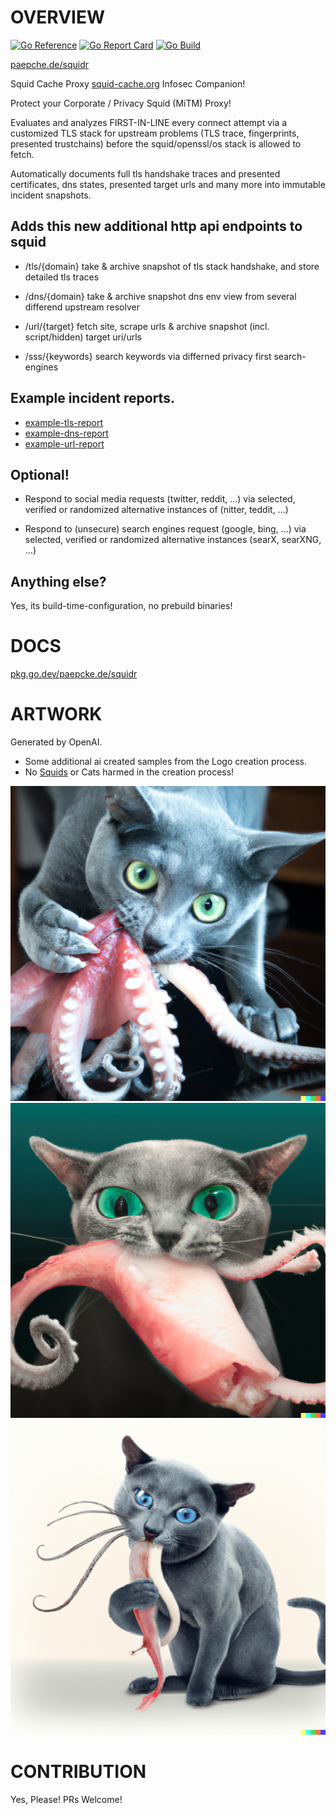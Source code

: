 # OVERVIEW
[![Go Reference](https://pkg.go.dev/badge/paepcke.de/squidr.svg)](https://pkg.go.dev/paepcke.de/squidr) [![Go Report Card](https://goreportcard.com/badge/paepcke.de/squidr)](https://goreportcard.com/report/paepcke.de/squidr) [![Go Build](https://github.com/paepckehh/squidr/actions/workflows/golang.yml/badge.svg)](https://github.com/paepckehh/squidr/actions/workflows/golang.yml)

[paepche.de/squidr](https://paepcke.de/squidr/)

Squid Cache Proxy [squid-cache.org](https://squid-cache.org/) Infosec Companion! 

Protect your Corporate / Privacy Squid (MiTM) Proxy!

Evaluates and analyzes FIRST-IN-LINE every connect attempt via a customized
TLS stack for upstream problems (TLS trace, fingerprints, presented trustchains)
before the squid/openssl/os stack is allowed to fetch.

Automatically documents full tls handshake traces and presented certificates,
dns states, presented target urls and many more into immutable incident snapshots. 

## Adds this new additional http api endpoints to squid

* /tls/{domain}
  take & archive snapshot of tls stack handshake, and store detailed tls traces

* /dns/{domain}
  take & archive snapshot dns env view from several differend upstream resolver

* /url/{target}
  fetch site, scrape urls & archive snapshot (incl. script/hidden) target uri/urls

* /sss/{keywords}
  search keywords via differned privacy first search-engines


## Example incident reports.

* [example-tls-report](https://paepckehh.github.io/squidr-examples/tls.html)
* [example-dns-report](https://paepckehh.github.io/squidr-examples/dns.html)
* [example-url-report](https://paepckehh.github.io/squidr-examples/url.html)


## Optional!

 * Respond to social media requests (twitter, reddit, ...) via
   selected, verified or randomized alternative instances of (nitter, teddit, ...)

 * Respond to (unsecure) search engines request (google, bing, ...) via
   selected, verified or randomized alternative instances (searX, searXNG, ...)

## Anything else?

Yes, its build-time-configuration, no prebuild binaries!

# DOCS

[pkg.go.dev/paepcke.de/squidr](https://pkg.go.dev/paepcke.de/squidr)

# ARTWORK

Generated by OpenAI. 

* Some additional ai created samples from the Logo creation process.
* No [Squids](https://www.schneier.com/tag/squid/) or Cats harmed in the creation process!

![ai_generated_squid_gets_eaten_by_a_cute_cat](https://github.com/paepckehh/paepckehh/raw/main/artwork/squidr.png)
![ai_generated_squid_gets_eaten_by_a_cute_cat](https://github.com/paepckehh/paepckehh/raw/main/artwork/squidr2.png)
![ai_generated_squid_gets_eaten_by_a_cute_cat](https://github.com/paepckehh/paepckehh/raw/main/artwork/squidr4.png)

# CONTRIBUTION

Yes, Please! PRs Welcome! 
